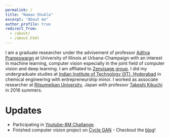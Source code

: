 ```yaml
---
permalink: /
title: "Naman Shukla"
excerpt: "About me"
author_profile: true
redirect_from: 
  - /about/
  - /about.html
---
```


I am a graduate researcher under the advisement of professor [Aditya Prameswaran](http://web.engr.illinois.edu/~adityagp/) at University of Illinois at Urbana-Champaign with an interest in machine learning, computer vision especially in the joint field of computer vision and deep learning. I am affliated to [Zenvisage group](http://zenvisage.cs.illinois.edu). I did my undergraduate studies at [Indian Institute of Technology (IIT), Hyderabad](https://www.iith.ac.in) in chemical engineering with entrepreneurship minor. I worked as associate researcher at [Ritsumeikan University](http://en.ritsumei.ac.jp), Japan with professor [Takeshi Kikuchi](http://www.ritsumei.ac.jp/ls/news/article.html/?id=84) in 2016 summers.  

# Updates

- Participating in [Youtube-8M Challange](https://www.kaggle.com/c/youtube8m-2018).
- Finished computer vision project on [Cycle GAN](https://arxiv.org/abs/1703.10593) - Checkout the [blog](https://cyclegans.github.io)!

